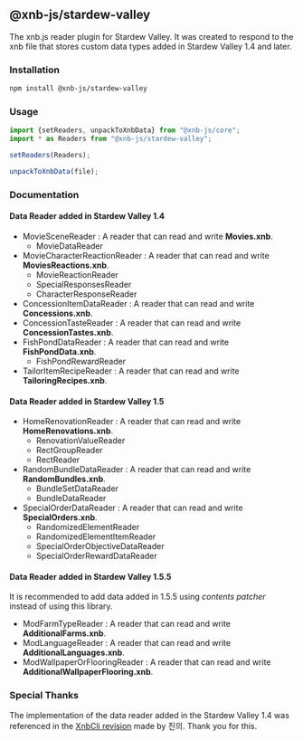 @xnb-js/stardew-valley
----------------
The xnb.js reader plugin for Stardew Valley. It was created to respond to the xnb file that stores custom data types added in Stardew Valley 1.4 and later.
### Installation
```bash
npm install @xnb-js/stardew-valley
```
### Usage
```js
import {setReaders, unpackToXnbData} from "@xnb-js/core";
import * as Readers from "@xnb-js/stardew-valley";

setReaders(Readers);

unpackToXnbData(file);
```
### Documentation

#### Data Reader added in Stardew Valley 1.4
- MovieSceneReader : A reader that can read and write **Movies.xnb**.
	- MovieDataReader 
- MovieCharacterReactionReader : A reader that can read and write **MoviesReactions.xnb**.
	- MovieReactionReader 
	- SpecialResponsesReader 
	- CharacterResponseReader 
- ConcessionItemDataReader : A reader that can read and write **Concessions.xnb**.
- ConcessionTasteReader : A reader that can read and write **ConcessionTastes.xnb**.
- FishPondDataReader : A reader that can read and write **FishPondData.xnb**.
	- FishPondRewardReader 
- TailorItemRecipeReader : A reader that can read and write **TailoringRecipes.xnb**.

#### Data Reader added in Stardew Valley 1.5
- HomeRenovationReader : A reader that can read and write **HomeRenovations.xnb**.
	- RenovationValueReader 
	- RectGroupReader 
	- RectReader 
- RandomBundleDataReader : A reader that can read and write **RandomBundles.xnb**.
	- BundleSetDataReader 
	- BundleDataReader 
- SpecialOrderDataReader : A reader that can read and write **SpecialOrders.xnb**.
	- RandomizedElementReader 
	- RandomizedElementItemReader 
	- SpecialOrderObjectiveDataReader 
	- SpecialOrderRewardDataReader 

#### Data Reader added in Stardew Valley 1.5.5
It is recommended to add data added in 1.5.5 using *contents patcher* instead of using this library.
- ModFarmTypeReader : A reader that can read and write **AdditionalFarms.xnb**.
- ModLanguageReader : A reader that can read and write **AdditionalLanguages.xnb**.
- ModWallpaperOrFlooringReader : A reader that can read and write **AdditionalWallpaperFlooring.xnb**.

### Special Thanks
The implementation of the data reader added in the Stardew Valley 1.4 was referenced in the [XnbCli revision](https://blog.naver.com/khs3400/221852415116) made by 진의. Thank you for this.